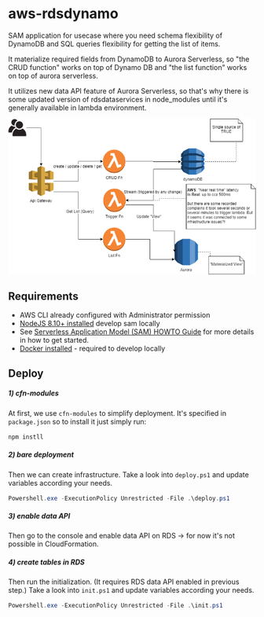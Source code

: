 # aws-rdsdynamo

SAM application for usecase where you need schema flexibility of DynamoDB and SQL queries flexibility for getting the list of items.

It materialize required fields from DynamoDB to Aurora Serverless, so "the CRUD function" works on top of Dynamo DB and "the list function" works on top of aurora serverless.

It utilizes new data API feature of Aurora Serverless, so that's why there is some updated version of rdsdataservices in node_modules until it's generally available in lambda environment.

![aws topology](aws_rdsdynamo.png)

## Requirements

-   AWS CLI already configured with Administrator permission
-   [NodeJS 8.10+ installed](https://nodejs.org/en/download/)
    develop sam locally
-   See [Serverless Application Model (SAM) HOWTO Guide](https://docs.aws.amazon.com/serverless-application-model/latest/developerguide/serverless-quick-start.html) for more details in how to get started.
-   [Docker installed](https://www.docker.com/community-edition) - required to develop locally

## Deploy

##### 1) cfn-modules

At first, we use `cfn-modules` to simplify deployment. It's specified in `package.json` so to install it just simply run:

```powershell
npm instll
```

##### 2) bare deployment

Then we can create infrastructure. Take a look into `deploy.ps1` and update variables according your needs.

```powershell
Powershell.exe -ExecutionPolicy Unrestricted -File .\deploy.ps1

```

##### 3) enable data API

Then go to the console and enable data API on RDS -> for now it's not possible in CloudFormation.

##### 4) create tables in RDS

Then run the initialization. (It requires RDS data API enabled in previous step.) Take a look into `init.ps1` and update variables according your needs.

```powershell
Powershell.exe -ExecutionPolicy Unrestricted -File .\init.ps1

```
